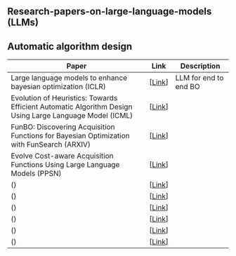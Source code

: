 ## Research-papers-on-large-language-models (LLMs)
## Automatic algorithm design
| Paper                                                | Link                                                     |Description    |
|------------------------------------------------------|------------------------------------------------------------------|---------------------------------|
| Large language models to enhance bayesian optimization (ICLR) | [[Link](https://arxiv.org/pdf/2402.03921)]|LLM for end to end BO|
| Evolution of Heuristics: Towards Efficient Automatic Algorithm Design Using Large Language Model (ICML) | [[Link](https://openreview.net/pdf?id=BwAkaxqiLB)]||LLM for end to end BO|
| FunBO: Discovering Acquisition Functions for Bayesian Optimization with FunSearch (ARXIV) | [[Link](https://arxiv.org/pdf/2406.04824)]| |LLM for searching the acquisition function of Bayesian optimization|
| Evolve Cost-aware Acquisition Functions Using Large Language Models (PPSN) | [[Link](https://arxiv.org/pdf/2404.16906)]| |LLM for generating the acquisition function of Bayesian optimization|
|  () | [[Link]()]|
|  () | [[Link]()]|
|  () | [[Link]()]|
|  () | [[Link]()]|
|  () | [[Link]()]|
|  () | [[Link]()]|
